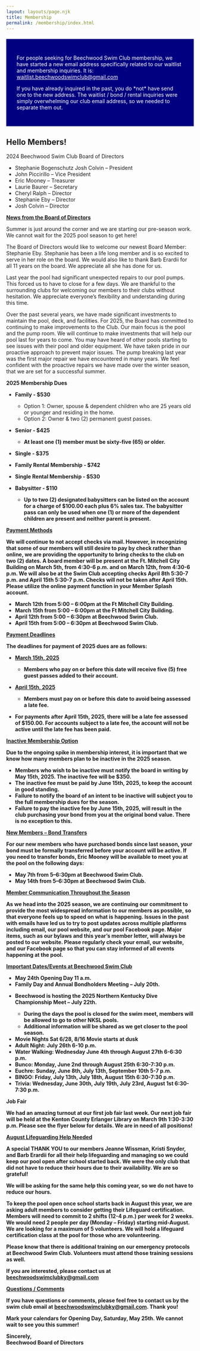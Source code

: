 ```yaml
---
layout: layouts/page.njk
title: Membership
permalink: /membership/index.html
---
```

<section class="[ inner-wrapper ] [ sf-flow ]" style="background: navy; padding: 2em; margin: 1.5em auto;">
 <p style="color: #fff;">For people seeking for Beechwood Swim Club membership, we have started a new email address specifically related to our waitlist and membership inquiries. It is: <a style="color: #fff !important;" href="mailto:waitlist.beechwoodswimclub@gmail.com">waitlist.beechwoodswimclub@gmail.com</a></p>
 <p style="color: #fff;">If you have already inquired in the past, you do *not* have send one to the new address. The waitlist / bond / rental inquiries were simply overwhelming our club email address, so we needed to separate them out. </p>
</section>
 
## Hello Members!

2024 Beechwood Swim Club Board of Directors

* Stephanie Bogenschutz Josh Colvin – President
* John Piccirillo – Vice President
* Eric Mooney – Treasurer
* Laurie Baurer – Secretary
* Cheryl Ralph – Director
* Stephanie Eby – Director
* Josh Colvin – Director

<p style="font-weight: bold; text-decoration: underline;">News from the Board of Directors</p>
<p>Summer is just around the corner and we are starting our pre-season work. We cannot wait for the 2025 pool season to get here!</p>
 
<p>The Board of Directors would like to welcome our newest Board Member: Stephanie Eby. Stephanie has been a life long member and is so excited to serve in her role on the board. We would also like to thank Barb Erardii for all 11 years on the board. We appreciate all she has done for us.</p>

<p>Last year the pool had significant unexpected repairs to our pool pumps. This forced us to have to close for a few days.  We are thankful to the surrounding clubs for welcoming our members to their clubs without hesitation. We appreciate everyone’s flexibility and understanding during this time.</p>

<p>Over the past several years, we have made significant investments to maintain the pool, deck, and facilities.  For 2025, the Board has committed to continuing to make improvements to the Club.  Our main focus is the pool and the pump room.  We will continue to make investments that will help our pool last for years to come.  You may have heard of other pools starting to see issues with their pool and older equipment.  We have taken pride in our proactive approach to prevent major issues. The pump breaking last year was the first major repair we have encountered in many years. We feel confident with the proactive repairs we have made over the winter season, that we are set for a successful summer.</p>
 
<p style="font-weight: bold;">2025 Membership Dues</p>

<ul>
    <li>
        <p style="font-weight: bold;">Family - $530</p>
        <ul>
            <li>Option 1: Owner, spouse & dependent children who are 25 years old or younger and residing in the home.</li>
            <li>Option 2: Owner & two (2) permanent guest passes.</li>
        </ul>
    </li>
    <li>
        <p><b>Senior ‐ $425</p>
        <ul>
            <li>At least one (1) member must be sixty-five (65) or older.</li>
        </ul>
    </li>
    <li>
        <p><b>Single ‐ $375</b></p>
    </li>
    <li>
        <p><b>Family Rental Membership ‐ $742</b></p>
    </li>
    <li>
        <p><b>Single Rental Membership ‐ $530</b></p>
    </li>
    <li>
        <p><b>Babysitter ‐ $110</p>
        <ul>
            <li>Up to two (2) designated babysitters can be listed on the account for a charge of $100.00 each plus 6% sales tax. The babysitter pass can only be used when one (1) or more of the dependent children are present and neither parent is present.</li>
        </ul>
    </li>
</ul>
 
<p style="font-weight: bold; text-decoration: underline;">Payment Methods</p>
<p>We will continue to not accept checks via mail. However, in recognizing that some of our members will still desire to pay by check rather than online, we are providing the opportunity to bring checks to the club on two (2) dates. A board member will be present at the Ft. Mitchell City Building on March 5th, from 4:30-6 p.m. and on March 12th, from 4:30-6 p.m. We will also be at the Swim Club accepting checks April 8th 5:30-7 p.m. and April 15th 5:30-7 p.m. Checks will not be taken after April 15th. Please utilize the online payment function in your Member Splash account.</p>

<ul>
    <li>March 12th from 5:00 – 6:00pm at the Ft Mitchell City Building.</li>
    <li>March 15th from 5:00 – 6:00pm at the Ft Mitchell City Building.</li>
    <li>April 12th from 5:00 – 6:30pm at Beechwood Swim Club.</li>
    <li>April 15th from 5:00 – 6:30pm at Beechwood Swim Club.</li>
</ul>

<p style="font-weight: bold; text-decoration: underline;">Payment Deadlines</p>
<p>The deadlines for payment of 2025 dues are as follows:</p>

<ul>
    <li>
        <p style="font-weight: bold; text-decoration: underline;">March 15th, 2025</p>
        <ul>
            <li>Members who pay on or before this date will receive five (5) free guest passes added to their account.</li>
        </ul>
    </li>
    <li>
        <p style="font-weight: bold; text-decoration: underline;">April 15th, 2025</p>
        <ul>
            <li>Members must pay on or before this date to avoid being assessed a late fee.</li>
        </ul>
    </li>
    <li>
        <p>For payments after April 15th, 2025, there will be a late fee assessed of $150.00. For accounts subject to a late fee, the account will not be active until the late fee has been paid.</p>
    </li>
</ul>
 
<p style="font-weight: bold; text-decoration: underline;">Inactive Membership Option</p>
<p>Due to the ongoing spike in membership interest, it is important that we know how many members plan to be inactive in the 2025 season.</p>

<ul>
    <li>Members who wish to be inactive must notify the board in writing by May 15th, 2025. The inactive fee will be $350.</li>
    <li>The inactive fee must be paid by June 15th, 2025, to keep the account in good standing.</li>
    <li>Failure to notify the board of an intent to be inactive will subject you to the full membership dues for the season.</li>
    <li>Failure to pay the inactive fee by June 15th, 2025, will result in the club purchasing your bond from you at the original bond value. There is no exception to this.</li>
</ul>
 
<p style="font-weight: bold; text-decoration: underline;">New Members – Bond Transfers</p>
<p>For our new members who have purchased bonds since last season, your bond must be formally transferred before your account will be active. If you need to transfer bonds, Eric Mooney will be available to meet you at the pool on the following days:</p>

<ul>
    <li>May 7th from 5–6:30pm at Beechwood Swim Club.</li>
    <li>May 14th from 5–6:30pm at Beechwood Swim Club.</li>
</ul>
 
<p style="font-weight: bold; text-decoration: underline;">Member Communication Throughout the Season</p>
<p>As we head into the 2025 season, we are continuing our commitment to provide the most widespread information to our members as possible, so that everyone feels up to speed on what is happening. Issues in the past with emails have led us to try to post updates across multiple platforms including email, our pool website, and our pool Facebook page. Major items, such as our bylaws and this year’s member letter, will always be posted to our website. Please regularly check your email, our website, and our Facebook page so that you can stay informed of all events happening at the pool.</p> 
 
<p style="font-weight: bold; text-decoration: underline;">Important Dates/Events at Beechwood Swim Club</p>
<ul>
    <li>May 24th Opening Day 11 a.m.</li>
    <li>Family Day and Annual Bondholders Meeting – July 20th.</li>
    <li>
        <p>Beechwood is hosting the 2025 Northern Kentucky Dive Championship Meet – July 22th.</p>
        <ul>
            <li>During the days the pool is closed for the swim meet, members will be allowed to go to other NKSL pools.</li>
            <li>Additional information will be shared as we get closer to the pool season.</li>
        </ul>
    </li>
    <li>Movie Nights Sat 6/28, 8/16 Movie starts at dusk</li>
    <li>Adult Night: July 26th 6-10 p.m.</li>
    <li>Water Walking: Wednesday June 4th through August 27th 6-6:30 p.m.</li>
    <li>Bunco: Monday, June 2nd through August 25th 6:30-7:30 p.m.</li>
    <li>Euchre: Sunday, June 8th, July 13th, September 10th 5-7 p.m.</li>
    <li>BINGO: Friday, July 13th, July 18th, August 15th 6:30-7:30 p.m.</li>
    <li>Trivia: Wednesday, June 30th, July 19th, July 23rd, August 1st 6:30-7:30 p.m.</li>
</ul>
 
<p>Job Fair</p>
<p>We had an amazing turnout at our first job fair last week. Our next job fair will be held at the Kenton County Erlanger Library on March 9th 1:30-3:30 p.m. Please see the flyer below for details. We are in need of all positions!</p>
<p style="font-weight: bold; text-decoration: underline;">August Lifeguarding Help Needed</p>
<p>A special THANK YOU to our members Jeanne Wissman, Kristi Snyder, and Barb Erardii for all their help lifeguarding and managing so we could keep our pool open after school started back. We were the only club that did not have to reduce their hours due to their availability. We are so grateful!</p>
 
<p>We will be asking for the same help this coming year, so we do not have to reduce our hours.</p>
 
<p>To keep the pool open once  school starts back in August this year, we are asking adult members to consider getting their Lifeguard certification. Members will need to commit to 2 shifts (12-4 p.m.) per week for 2 weeks. We would need 2 people per day (Monday – Friday) starting mid-August. We are looking for a maximum of 5 volunteers.  We will hold a lifeguard certification class at the pool for those who are volunteering.</p>

<p>Please know that there is additional training on our emergency protocols at Beechwood Swim Club. Volunteers must attend those training sessions as well.</p>
 
<p>If you are interested, please contact us at <a href="mailto:beechwoodswimclubky@gmail.com">beechwoodswimclubky@gmail.com</a></p>
 
<p style="font-weight: bold; text-decoration: underline;">Questions / Comments</p>
<p>If you have questions or comments, please feel free to contact us by the swim club email at <a href="mailto:beechwoodswimclubky@gmail.com">beechwoodswimclubky@gmail.com</a>. Thank you!</p>
 
<p>Mark your calendars for Opening Day, Saturday, May 25th. We cannot wait to see you this summer!</p>
 
<p>Sincerely,<br>
Beechwood Board of Directors</p>